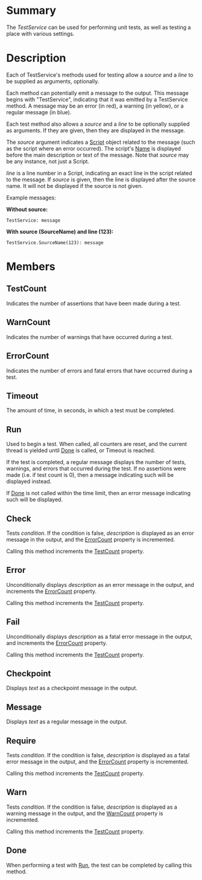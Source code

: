 # Summary

The *TestService* can be used for performing unit tests, as well as testing a
place with various settings.

# Description

Each of TestService's methods used for testing allow a *source* and a *line*
to be supplied as arguments, optionally.

Each method can potentially emit a message to the output. This message begins
with "TestService", indicating that it was emitted by a TestService method. A
message may be an error (in red), a warning (in yellow), or a regular message
(in blue).

Each test method also allows a *source* and a *line* to be optionally supplied
as arguments. If they are given, then they are displayed in the message.

The *source* argument indicates a [Script](Script.html) object
related to the message (such as the script where an error occurred). The
script's [Name](Instance.html#memberName) is displayed before the
main description or text of the message. Note that *source* may be any
instance, not just a Script.

*line* is a line number in a Script, indicating an exact line in the script
related to the message. If *source* is given, then the line is displayed after
the source name. It will not be displayed if the source is not given.

Example messages:

**Without source:**

	TestService: message

**With source (SourceName) and line (123):**

	TestService.SourceName(123): message

# Members

## TestCount

Indicates the number of assertions that have been made during a test.

## WarnCount

Indicates the number of warnings that have occurred during a test.

## ErrorCount

Indicates the number of errors and fatal errors that have occurred during a
test.

## Timeout

The amount of time, in seconds, in which a test must be completed.

## Run

Used to begin a test. When called, all counters are reset, and the current
thread is yielded until [Done](#memberDone) is called, or Timeout is reached.

If the test is completed, a regular message displays the number of tests,
warnings, and errors that occurred during the test. If no assertions were made
(i.e. if test count is 0), then a message indicating such will be displayed
instead.

If [Done](#memberDone) is not called within the time limit, then an error
message indicating such will be displayed.

## Check

Tests *condition*. If the condition is false, *description* is displayed as an
error message in the output, and the [ErrorCount](#memberErrorCount) property
is incremented.

Calling this method increments the [TestCount](#memberTestCount) property.

## Error

Unconditionally displays *description* as an error message in the output, and
increments the [ErrorCount](#memberErrorCount) property.

Calling this method increments the [TestCount](#memberTestCount) property.

## Fail

Unconditionally displays *description* as a fatal error message in the output,
and increments the [ErrorCount](#memberErrorCount) property.

Calling this method increments the [TestCount](#memberTestCount) property.

## Checkpoint

Displays *text* as a checkpoint message in the output.

## Message

Displays *text* as a regular message in the output.

## Require

Tests *condition*. If the condition is false, *description* is displayed as a
fatal error message in the output, and the [ErrorCount](#memberErrorCount)
property is incremented.

Calling this method increments the [TestCount](#memberTestCount) property.

## Warn

Tests *condition*. If the condition is false, *description* is displayed as a
warning message in the output, and the [WarnCount](#memberWarnCount) property
is incremented.

Calling this method increments the [TestCount](#memberTestCount) property.

## Done

When performing a test with [Run](#memberRun), the test can be completed by
calling this method.
